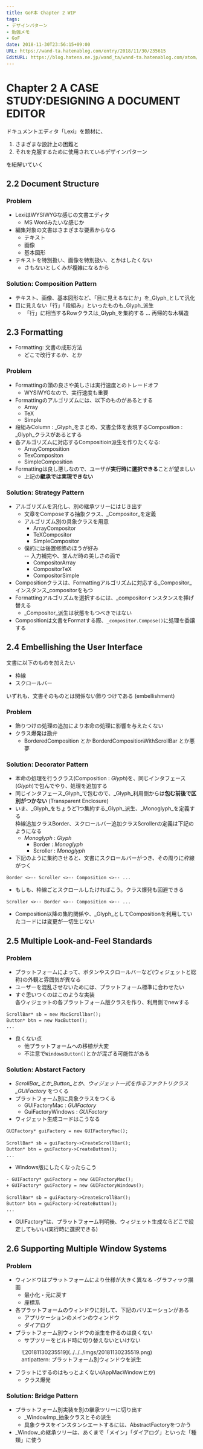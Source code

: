 ```yaml
---
title: GoF本 Chapter 2 WIP
tags:
- デザインパターン
- 勉強メモ
- GoF
date: 2018-11-30T23:56:15+09:00
URL: https://wand-ta.hatenablog.com/entry/2018/11/30/235615
EditURL: https://blog.hatena.ne.jp/wand_ta/wand-ta.hatenablog.com/atom/entry/10257846132678206523
---
```


# Chapter 2 A CASE STUDY:DESIGNING A DOCUMENT EDITOR

ドキュメントエディタ「Lexi」を題材に、

1. さまざまな設計上の困難と
1. それを克服するために使用されているデザインパターン

を紐解いていく




## 2.2 Document Structure

### Problem
- LexiはWYSIWYGな感じの文書エディタ
   - MS Wordみたいな感じか
- 編集対象の文書はさまざまな要素からなる
   - テキスト
   - 画像
   - 基本図形
- テキストを特別扱い、画像を特別扱い、とかはしたくない
   - さもないとしくみが複雑になるから

### Solution: Composition Pattern

- テキスト、画像、基本図形など、「目に見えるなにか」を_Glyph_として汎化
- 目に見えない「行」「段組み」といったものも_Glyph_派生
   - 「行」に相当するRowクラスは_Glyph_を集約する ... 再帰的な木構造
   
   
## 2.3 Formatting

- Formatting: 文書の成形方法
   - どこで改行するか、とか
   
### Problem

- Formattingの頭の良さや美しさは実行速度とのトレードオフ
   - WYSIWYGなので、実行速度も重要
- Formattingのアルゴリズムには、以下のものがあるとする
   - Array
   - TeX
   - Simple
- 段組みColumn : _Glyph_をまとめ、文書全体を表現するComposition : _Glyph_クラスがあるとする
- 各アルゴリズムに対応するCompositioin派生を作りたくなる:
   - ArrayComposition
   - TexCompositon
   - SimpleComposition
- Formattingは良し悪しなので、ユーザが**実行時に選択できる**ことが望ましい
   - 上記の**継承では実現できない**
     

### Solution: Strategy Pattern

- アルゴリズムを汎化し、別の継承ツリーにはじき出す
   - 文章をComposeする抽象クラス、_Compositor_を定義
   - アルゴリズム別の具象クラスを用意
      - ArrayCompositor
      - TeXCompositor
      - SimpleCompositor
    - 僕的には後置修飾のほうが好み  
      -- 入力補完や、並んだ時の美しさの面で
       - CompositorArray
       - CompositorTeX
       - CompositorSimple
- Compositionクラスは、Formattingアルゴリズムに対応する_Compositor_インスタンス\_compositorをもつ
- Formattingアルゴリズムを選択するには、_compositorインスタンスを挿げ替える
   - _Compositor_派生は状態をもつべきではない
- Compositionは文書をFormatする際、`_compositor.Compose()`に処理を委譲する


## 2.4 Embellishing the User Interface

文書に以下のものを加えたい

- 枠線
- スクロールバー

いずれも、文書そのものとは関係ない飾りつけである (embellishment)

### Problem

- 飾りつけの処理の追加により本命の処理に影響を与えたくない
- クラス爆発は勘弁
   - BorderedComposition とか BorderdCompositionWithScrollBar とか悪夢
     
### Solution: Decorator Pattern


- 本命の処理を行うクラス(Composition : _Glyph_)を、同じインタフェース(_Glyph_)で包んでやり、処理を追加する
- 同じインタフェース_Glyph_で包むので、_Glyph_利用側からは**包む前後で区別がつかない** (Transparent Enclosure)
- いま、_Glyph_をちょうど1つ集約する_Glyph_派生、_Monoglyph_を定義する  
  枠線追加クラスBorder、スクロールバー追加クラスScrollerの定義は下記のようになる
   - _Monoglyph_ : _Glyph_
      - Border : _Monoglyph_
      - Scroller : _Monoglyph_
- 下記のように集約させると、文書にスクロールバーがつき、その周りに枠線がつく

```
Border <>-- Scroller <>-- Composition <>-- ...
```

- もしも、枠線ごとスクロールしたければこう。クラス爆発も回避できる

```
Scroller <>-- Border <>-- Composition <>-- ...
```

- Composition以降の集約関係や、_Glyph_としてCompositionを利用していたコードには変更が一切生じない


## 2.5 Multiple Look-and-Feel Standards

### Problem

- プラットフォームによって、ボタンやスクロールバーなど(ウィジェットと総称)の外観と雰囲気が異なる
- ユーザーを混乱させないためには、プラットフォーム標準に合わせたい
- すぐ思いつくのはこのような実装  
  各ウィジェットの各プラットフォーム版クラスを作り、利用側でnewする

```
ScrollBar* sb = new MacScrollbar();
Button* btn = new MacButton();
...
```

- 良くない点
  - 他プラットフォームへの移植が大変
  - 不注意で`WindowsButton()`とかが混ざる可能性がある
  
  
### Solution: Abstarct Factory

- _ScrollBar_とか_Button_とか、ウィジェット一式を作るファクトリクラス_GUIFactory_ をつくる
- プラットフォーム別に具象クラスをつくる
   - GUIFactoryMac : _GUIFactory_
   - GuiFactoryWindows : _GUIFactory_
- ウィジェット生成コードはこうなる

```
GUIFactory* guiFactory = new GUIFactoryMac();

ScrollBar* sb = guiFactory->CreateScrollBar();
Button* btn = guiFactory->CreateButton();
...
```

- Windows版にしたくなったらこう

```
- GUIFactory* guiFactory = new GUIFactoryMac();
+ GUIFactory* guiFactory = new GUIFactoryWindows();

ScrollBar* sb = guiFactory->CreateScrollBar();
Button* btn = guiFactory->CreateButton();
...
```

- GUIFactory*は、プラットフォーム判明後、ウィジェット生成ならどこで設定してもいい(実行時に選択できる)
  

## 2.6 Supporting Multiple Window Systems

### Problem

- ウィンドウはプラットフォームにより仕様が大きく異なる
   -グラフィック描画
   - 最小化・元に戻す
   - 座標系
- 各プラットフォームのウィンドウに対して、下記のバリエーションがある
   - アプリケーションのメインのウィンドウ
   - ダイアログ
- プラットフォーム別ウィンドウの派生を作るのは良くない
   - サブツリーをビルド時に切り替えないといけない

<figure class="figure-image figure-image-fotolife" title="プラットフォーム別ウィンドウを派生">![20181130235519](../../../imgs/20181130235519.png)<figcaption>antipattern: プラットフォーム別ウィンドウを派生</figcaption></figure>

- フラットにするのはもっとよくない(AppMacWindowとか)
   - クラス爆発
   
### Solution: Bridge Pattern

- プラットフォーム別実装を別の継承ツリーに切り出す
   - _WindowImp_抽象クラスとその派生
   - 具象クラスをインスタンシエートするには、AbstractFactoryをつかう
- _Window_の継承ツリーは、あくまで「メイン」「ダイアログ」といった「種類」に使う
